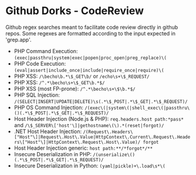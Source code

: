 # Github Dorks - CodeReview
Github regex searches meant to facilitate code review directly in github repos. Some regexes are formatted according to the input expected in 'grep.app'.

- PHP Command Execution: `(exec|passthru|system|exec|popen|proc_open|preg_replace)\(`
- PHP Code Execution: `(eval|assert|include_once|include|require_once|require)\(`
- PHP XSS: `/\becho\b.*\$_GET\b/` or `/echo\s+\$_REQUEST/`
- PHP XSS: `/^.*\becho\s+\$_GET\b.*$/`
- PHP XSS (most FP-prone): `/^.*\becho\s+\$\b.*$/`
- PHP SQL Injection: `/(SELECT|INSERT|UPDATE|DELETE)\s(.*\$_POST|.*\$_GET|.*\$_REQUEST)/`
- PHP OS Command Injection: `/(exec\(|system\(|shell_exec\(|passthru\()(.*\$_POST|.*\$_GET|.*\$_REQUEST)/`
- Host Header Injection (Node.js & PHP): `req.headers.host path:*pass*` and `/\$_SERVER\['host'\]|gethostname\(\).*(reset|forgot)/`
- .NET Host Header Injection: `/(Request\.Headers\["Host"\]|Request\.Host\.Value|HttpContext\.Current\.Request\.Headers\["Host"\]|HttpContext\.Request\.Host\.Value)/ forgot`
- Host Header Injection generic: `host path:**/*forgot*/**`
- Insecure Deserialization in PHP: `/(unserialize\()(.*\$_POST|.*\$_GET|.*\$_REQUEST)/`
- Insecure Deserialization in Python: `(yaml|pickle)+\.load\s*\(`
